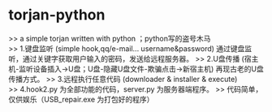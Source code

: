 # torjan-python
\>> a simple torjan written with python ；python写的盗号木马  
\>> 1.键盘监听  (simple hook,qq/e-mail... username&password)  通过键盘监听，通过关键字获取用户输入的密码，发送给远程服务器。
\>> 2.U盘传播  (宿主机-监听设备插入->U盘；U盘-隐藏U盘文件-欺骗点击->新宿主机)  再现古老的U盘传播方式。
\>> 3.远程执行任意代码 (downloader & installer & execute)  
\>> 4.hook2.py 为全部功能的代码，server.py 为服务器端程序。
\>> 代码简单，仅供娱乐（USB_repair.exe 为打包好的程序）  
